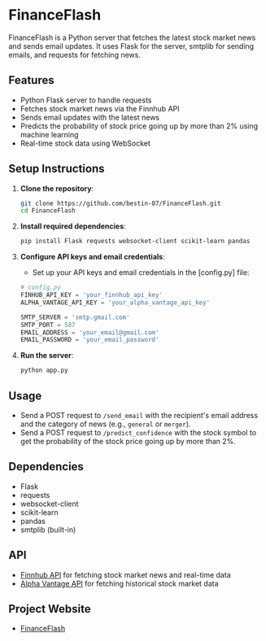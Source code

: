 # FinanceFlash

FinanceFlash is a Python server that fetches the latest stock market news and sends email updates. It uses Flask for the server, smtplib for sending emails, and requests for fetching news.

## Features
- Python Flask server to handle requests
- Fetches stock market news via the Finnhub API
- Sends email updates with the latest news
- Predicts the probability of stock price going up by more than 2% using machine learning
- Real-time stock data using WebSocket

## Setup Instructions
1. **Clone the repository**:
    ```bash
    git clone https://github.com/bestin-07/FinanceFlash.git
    cd FinanceFlash
    ```

2. **Install required dependencies**:
    ```bash
    pip install Flask requests websocket-client scikit-learn pandas
    ```

3. **Configure API keys and email credentials**:
    - Set up your API keys and email credentials in the [config.py] file:
    ```python
    # config.py
    FINHUB_API_KEY = 'your_finnhub_api_key'
    ALPHA_VANTAGE_API_KEY = 'your_alpha_vantage_api_key'

    SMTP_SERVER = 'smtp.gmail.com'
    SMTP_PORT = 587
    EMAIL_ADDRESS = 'your_email@gmail.com'
    EMAIL_PASSWORD = 'your_email_password'
    ```

4. **Run the server**:
    ```bash
    python app.py
    ```

## Usage
- Send a POST request to `/send_email` with the recipient's email address and the category of news (e.g., `general` or `merger`).
- Send a POST request to `/predict_confidence` with the stock symbol to get the probability of the stock price going up by more than 2%.

## Dependencies
- Flask
- requests
- websocket-client
- scikit-learn
- pandas
- smtplib (built-in)

## API
- [Finnhub API](https://finnhub.io/docs/api) for fetching stock market news and real-time data
- [Alpha Vantage API](https://www.alphavantage.co/documentation/) for fetching historical stock market data

## Project Website
- [FinanceFlash](https://financeflash.pythonanywhere.com/)
